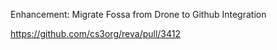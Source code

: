 Enhancement: Migrate Fossa from Drone to Github Integration

https://github.com/cs3org/reva/pull/3412
